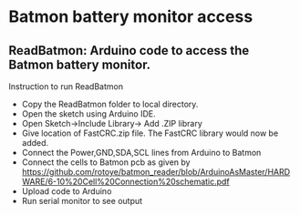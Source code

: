 # Batmon battery monitor access

## ReadBatmon: Arduino code to access the Batmon battery monitor.
Instruction to run ReadBatmon
- Copy the ReadBatmon folder to local directory. 
- Open the sketch using Arduino IDE. 
- Open Sketch->Include Library-> Add .ZIP library
- Give location of FastCRC.zip file. The FastCRC library would now be added.
- Connect the Power,GND,SDA,SCL lines from Arduino to Batmon
- Connect the cells to Batmon pcb as given by https://github.com/rotoye/batmon_reader/blob/ArduinoAsMaster/HARDWARE/6-10%20Cell%20Connection%20schematic.pdf
- Upload code to Arduino
- Run serial monitor to see output

